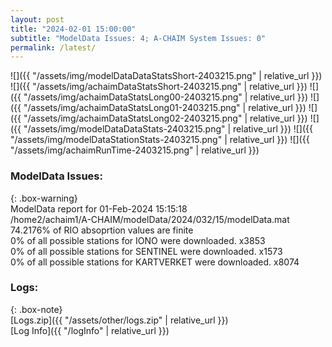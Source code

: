 ```yaml
---
layout: post
title: "2024-02-01 15:00:00"
subtitle: "ModelData Issues: 4; A-CHAIM System Issues: 0"
permalink: /latest/
---
```


![]({{ "/assets/img/modelDataDataStatsShort-2403215.png" | relative_url }})
![]({{ "/assets/img/achaimDataStatsShort-2403215.png" | relative_url }})
![]({{ "/assets/img/achaimDataStatsLong00-2403215.png" | relative_url }})
![]({{ "/assets/img/achaimDataStatsLong01-2403215.png" | relative_url }})
![]({{ "/assets/img/achaimDataStatsLong02-2403215.png" | relative_url }})
![]({{ "/assets/img/modelDataDataStats-2403215.png" | relative_url }})
![]({{ "/assets/img/modelDataStationStats-2403215.png" | relative_url }})
![]({{ "/assets/img/achaimRunTime-2403215.png" | relative_url }})


### ModelData Issues:  
  
{: .box-warning}  
 ModelData report for 01-Feb-2024 15:15:18   
 /home2/achaim1/A-CHAIM/modelData/2024/032/15/modelData.mat   
 74.2176% of RIO absoprtion values are finite   
 0% of all possible stations for IONO were downloaded. x3853   
 0% of all possible stations for SENTINEL were downloaded. x1573   
 0% of all possible stations for KARTVERKET were downloaded. x8074   
  


### Logs:  
  
{: .box-note}  
[Logs.zip]({{ "/assets/other/logs.zip" | relative_url }})  
[Log Info]({{ "/logInfo" | relative_url }})  
